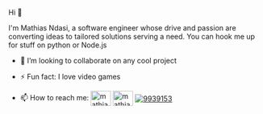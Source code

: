 <p>Hi 👋</p>  
<p>I'm Mathias Ndasi, a software engineer whose drive and passion are converting ideas to tailored solutions serving a need. You can hook me up for stuff on python or Node.js</p>    
  
- 🌱 I’m looking to collaborate on any cool project  
  
- ⚡ Fun fact: I love video games
  
- 📫 How to reach me:  <a href="https://twitter.com/mathiasndasi" target="blank"><img align="center" src="https://raw.githubusercontent.com/rahuldkjain/github-profile-readme-generator/master/src/images/icons/Social/twitter.svg" alt="mathiasndasi" height="30" width="40" /></a> <a href="https://linkedin.com/in/mathias-ndasi-20b92016a" target="blank"><img align="center" src="https://raw.githubusercontent.com/rahuldkjain/github-profile-readme-generator/master/src/images/icons/Social/linked-in-alt.svg" alt="mathias-ndasi" height="30" width="40" /></a> <a href="mailto:mathiasndasi@gmail.com" target="blank"><img align="center" src="https://ssl.gstatic.com/ui/v1/icons/mail/rfr/logo_gmail_lockup_dark_1x_r5.png" alt="9939153" /></a>  


